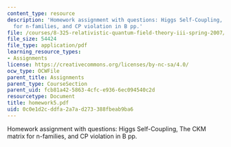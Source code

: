 ```yaml
---
content_type: resource
description: 'Homework assignment with questions: Higgs Self-Coupling, The CKM matrix
  for n-families, and CP violation in B pp.'
file: /courses/8-325-relativistic-quantum-field-theory-iii-spring-2007/0c0e1d2cddfa2a7ad273388fbeab9ba6_homework5.pdf
file_size: 54424
file_type: application/pdf
learning_resource_types:
- Assignments
license: https://creativecommons.org/licenses/by-nc-sa/4.0/
ocw_type: OCWFile
parent_title: Assignments
parent_type: CourseSection
parent_uid: fcb81a42-5863-4cfc-e936-6ec094540c2d
resourcetype: Document
title: homework5.pdf
uid: 0c0e1d2c-ddfa-2a7a-d273-388fbeab9ba6
---
```

Homework assignment with questions: Higgs Self-Coupling, The CKM matrix for n-families, and CP violation in B pp.